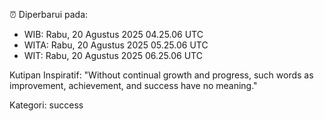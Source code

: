 ⏰ Diperbarui pada:
- WIB: Rabu, 20 Agustus 2025 04.25.06 UTC
- WITA: Rabu, 20 Agustus 2025 05.25.06 UTC
- WIT: Rabu, 20 Agustus 2025 06.25.06 UTC

Kutipan Inspiratif:
"Without continual growth and progress, such words as improvement, achievement, and success have no meaning."


Kategori: success

